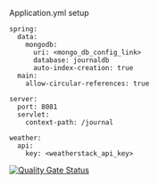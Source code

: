 Application.yml setup
```
spring:
  data:
    mongodb:
      uri: <mongo_db_config_link>
      database: journaldb
      auto-index-creation: true
  main:
    allow-circular-references: true

server:
  port: 8081
  servlet:
    context-path: /journal

weather:
  api:
    key: <weatherstack_api_key>
```

[![Quality Gate Status](https://sonarcloud.io/api/project_badges/measure?project=Dru-O7_JournalApp&metric=alert_status)](https://sonarcloud.io/summary/new_code?id=Dru-O7_JournalApp)
